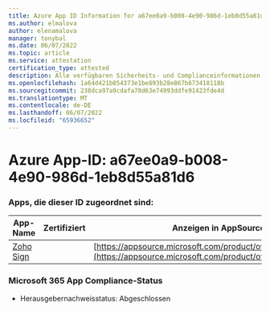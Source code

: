 ```yaml
---
title: Azure App ID Information for a67ee0a9-b008-4e90-986d-1eb8d55a81d6
ms.author: elmalova
author: elenamalova
manager: tonybal
ms.date: 06/07/2022
ms.topic: article
ms.service: attestation
certification_type: attested
description: Alle verfügbaren Sicherheits- und Complianceinformationen für a67ee0a9-b008-4e90-986d-1eb8d55a81d6.
ms.openlocfilehash: 1a64d421b054373e1be893b28e867b673418118b
ms.sourcegitcommit: 238dca97a9cdafa78d63e74993ddfe91423fde4d
ms.translationtype: MT
ms.contentlocale: de-DE
ms.lasthandoff: 06/07/2022
ms.locfileid: "65936652"
---
```

# <a name="azure-app-id-a67ee0a9-b008-4e90-986d-1eb8d55a81d6"></a>Azure App-ID: a67ee0a9-b008-4e90-986d-1eb8d55a81d6


### <a name="apps-associated-with-this-id"></a>Apps, die dieser ID zugeordnet sind:
| **App-Name** | **Zertifiziert** | **Anzeigen in AppSource** |
|--------------|---------------|-----------------------|
| [Zoho Sign](../forward/WA104382011.md) |  | [https://appsource.microsoft.com/product/office/WA104382011](https://appsource.microsoft.com/product/office/WA104382011) |

### <a name="microsoft-365-app-compliance-status"></a>Microsoft 365 App Compliance-Status
- Herausgebernachweisstatus: Abgeschlossen
